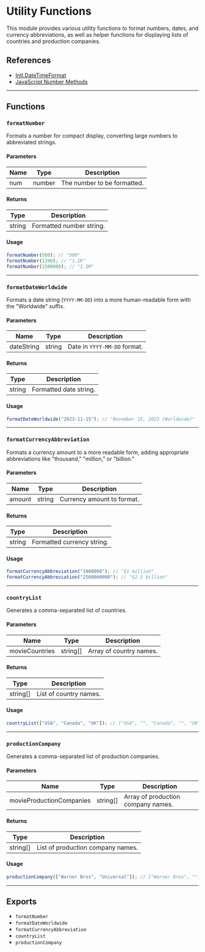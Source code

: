 # Utility Functions

This module provides various utility functions to format numbers, dates, and currency abbreviations, as well as helper functions for displaying lists of countries and production companies.

## References

* [Intl.DateTimeFormat](https://developer.mozilla.org/en-US/docs/Web/JavaScript/Reference/Global_Objects/Intl/DateTimeFormat)
* [JavaScript Number Methods](https://developer.mozilla.org/en-US/docs/Web/JavaScript/Reference/Global_Objects/Number)

---

## Functions

### `formatNumber`

Formats a number for compact display, converting large numbers to abbreviated strings.

#### Parameters

| Name | Type   | Description                 |
| ---- | ------ | --------------------------- |
| num  | number | The number to be formatted. |

#### Returns

| Type   | Description              |
| ------ | ------------------------ |
| string | Formatted number string. |

#### Usage

```js
formatNumber(500); // "500"
formatNumber(1200); // "1.2K"
formatNumber(1500000); // "1.5M"
```

---

### `formatDateWorldwide`

Formats a date string (`YYYY-MM-DD`) into a more human-readable form with the "Worldwide" suffix.

#### Parameters

| Name       | Type   | Description                  |
| ---------- | ------ | ---------------------------- |
| dateString | string | Date in `YYYY-MM-DD` format. |

#### Returns

| Type   | Description            |
| ------ | ---------------------- |
| string | Formatted date string. |

#### Usage

```js
formatDateWorldwide("2023-11-15"); // "November 15, 2023 (Worldwide)"
```

---

### `formatCurrencyAbbreviation`

Formats a currency amount to a more readable form, adding appropriate abbreviations like "thousand," "million," or "billion."

#### Parameters

| Name   | Type   | Description                |
| ------ | ------ | -------------------------- |
| amount | string | Currency amount to format. |

#### Returns

| Type   | Description                |
| ------ | -------------------------- |
| string | Formatted currency string. |

#### Usage

```js
formatCurrencyAbbreviation("1000000"); // "$1 million"
formatCurrencyAbbreviation("2500000000"); // "$2.5 billion"
```

---

### `countryList`

Generates a comma-separated list of countries.

#### Parameters

| Name           | Type      | Description             |
| -------------- | --------- | ----------------------- |
| movieCountries | string\[] | Array of country names. |

#### Returns

| Type      | Description            |
| --------- | ---------------------- |
| string\[] | List of country names. |

#### Usage

```js
countryList(["USA", "Canada", "UK"]); // ["USA", "", "Canada", "", "UK"]
```

---

### `productionCompany`

Generates a comma-separated list of production companies.

#### Parameters

| Name                     | Type      | Description                        |
| ------------------------ | --------- | ---------------------------------- |
| movieProductionCompanies | string\[] | Array of production company names. |

#### Returns

| Type      | Description                       |
| --------- | --------------------------------- |
| string\[] | List of production company names. |

#### Usage

```js
productionCompany(["Warner Bros", "Universal"]); // ["Warner Bros", "", "Universal"]
```

---

## Exports

* `formatNumber`
* `formatDateWorldwide`
* `formatCurrencyAbbreviation`
* `countryList`
* `productionCompany`